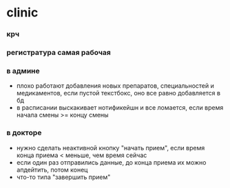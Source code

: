 # clinic

### крч
### регистратура самая рабочая
### в админе 
+ плохо работают добавления новых препаратов, специальностей и медикаментов, если пустой текстбокс, оно все равно добавляется в бд
+ в расписании выскакивает нотификейшн и все ломается, если время начала смены >= концу смены
### в докторе 
+ нужно сделать неактивной кнопку "начать прием", если время конца приема < меньше, чем время сейчас
+ если один раз отправились данные, до конца приема их можно апдейтить, потом конец
+ что-то типа "завершить прием"
